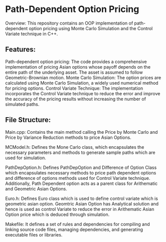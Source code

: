 # Path-Dependent Option Pricing
Overview: This repository contains an OOP implementation of path-dependent option pricing using Monte Carlo Simulation and the Control Variate technique in C++.

## Features:
Path-dependent option pricing: The code provides a comprehensive implementation of pricing Asian options whose payoff depends on the entire path of the underlying asset. The asset is assumed to follow Geometric-Brownian motion.
Monte Carlo Simulation: The option prices are calculated using Monte Carlo Simulation, a widely used numerical method for pricing options.
Control Variate Technique: The implementation incorporates the Control Variate technique to reduce the error and improve the accuracy of the pricing results without increasing the number of simulated paths.

## File Structure:
Main.cpp: Contains the main method calling the Price by Monte Carlo and Price by Variance Reduction methods to price Asian Options.

MCModel.h: Defines the Mone Carlo class, which encapsulates the necessary parameters and methods to generate sample paths which are used for simulation.

PathDepOption.h: Defines PathDepOption and Difference of Option Class which encapsulates necessary methods to price path dependent options and difference of options methods used for Control Variate technique. Additionally, Path Dependent option acts as a parent class for Arithematic and Geometric Asian Options.

Euro.h: Defines Euro class which is used to define control variate which is geometric asian option. Geomtric Asian Option has Analytical solution and hence is used as control Variate to reduce the error in Arithematic Asian Option price which is deduced through simulation.

Makefile: It defines a set of rules and dependencies for compiling and linking source code files, managing dependencies, and generating executable files or libraries.

